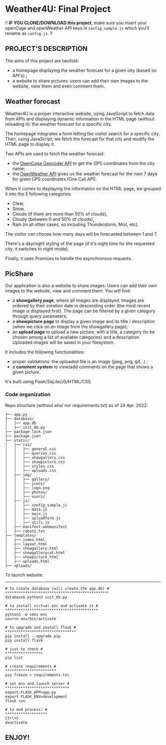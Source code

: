 # Weather4U: Final Project


‼️ 
**IF YOU CLONE/DOWNLOAD this project**, make sure you insert your openCage and openWeather API keys in `config_sample.js` which you'll rename as `config.js`.
!!

## PROJECT'S DESCRIPTION

The aims of this project are twofold:
- a homepage displaying the weather forecast for a given city (based on API's) ;
- a website to share pictures: users can add their own images to the website, view them and even comment them.

## Weather forecast

Weather4U is a proper interactive website, using JavaScript to fetch data from APIs and displaying dynamic information in the HTML page (without reloading it): the weather forecast for a specific city.

The homepage integrates a form letting the visitor search for a specific city. Then, using JavaScript, we fetch the forecast for that city and modify the HTML page to display it.

Two APIs are used to fetch the weather forecast:
- the [OpenCage Geocoder API](https://opencagedata.com/) to get the GPS coordinates from the city name;
- the [OpenWeather API](https://openweathermap.org/) gives us the weather forecast for the next 7 days for given GPS coordinates (One Call API).

When it comes to displaying the information on the HTML page, we grouped it into the 5 following categories:
- Clear,
- Snow,
- Clouds (if there are more than 50% of clouds),
- Cloudy (between 0 and 50% of clouds),
- Rain (in all other cases, so including Thunderstorm, Mist, etc).

The visitor can choose how many days will be forecasted between 1 and 7.

There's a day/night styling of the page (if it's night time for the requested city, it switches to night mode).

Finally, it uses Promises to handle the asynchronous requests.

## PicShare
Our application is also a website to share images. Users can add their own images to the website, view and comment them. You will find:

- a **showgallery page**, where all images are displayed. Images are ordered by their creation date in descending order (the most recent image is displayed first). The page can be filtered by a given category through query parameters;
- a **showpicture page** to display a given image and its title / description (when we click on an image from the showgallery page);
- an **upload page** to upload a new picture, with a title, a category (to be chosen among a list of available categories) and a description. Uploaded images will be saved in your filesystem.

It includes the following functionalities:
- proper validations: the uploaded file is an image (jpeg, png, gif...) ;
- a **comment system** to view/add comments on the page that shows a given picture.

It's built using Flask/SqLite/JS/HTML/CSS.

### Code organization

Repo structure (without env/ nor requirements.txt) as of 24 Apr. 2022:

```
├── app.py
├── database/
│   ├── app.db
│   ├── init_db.py
├── package-lock.json
├── package.json
├── static/
│   ├── css/
│   │   ├── general.css
│   │   ├── queries.css
│   │   ├── showgallery.css
│   │   ├── showpicture.css
│   │   ├── styles.css
│   │   ├── uploads.css
│   ├── img/
│   │   ├── gallery/
│   │   ├── icons/
│   │   ├── logo.png
│   │   ├── photos/
│   │   ├── users/
│   ├── js/
│   │   ├── config_sample.js
│   │   ├── data.js
│   │   ├── main.js
│   │   ├── uploadform.js
│   │   ├── utils.js
│   ├── manifest.webmanifest
│   ├── robots.txt
├── templates/
│   ├── index.html
│   ├── layout.html
│   ├── showgallery.html
│   ├── showgallerycat.html
│   ├── showpicture.html
│   ├── uploads.html
├── uploads/

```

To launch website:
******************
```
# to create database (will create the app.db) #
***********************************************
database$ python3 init_db.py

# to install virtual env and activate it #
******************************************
python3 -m venv env
source env/bin/activate

# to upgrade and install flask #
********************************
pip install --upgrade pip
pip install flask

# just to check #
*****************
pip list

# create requirements #
***********************
pip freeze > requirements.txt

# set env and launch server #
*****************************
export FLASK_APP=app.py
export FLASK_ENV=development
flask run

# to end process: #
*******************
Ctrl+C
deactivate
````
## ENJOY!